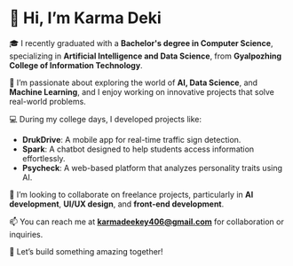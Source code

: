 # 👋 Hi, I’m Karma Deki  

🎓 I recently graduated with a **Bachelor's degree in Computer Science**, specializing in **Artificial Intelligence and Data Science**, from **Gyalpozhing College of Information Technology**.  

🌱 I’m passionate about exploring the world of **AI, Data Science**, and **Machine Learning**, and I enjoy working on innovative projects that solve real-world problems.  

💻 During my college days, I developed projects like:
- **DrukDrive**: A mobile app for real-time traffic sign detection.  
- **Spark**: A chatbot designed to help students access information effortlessly.  
- **Psycheck**: A web-based platform that analyzes personality traits using AI.  

💞️ I’m looking to collaborate on freelance projects, particularly in **AI development**, **UI/UX design**, and **front-end development**.  

📫 You can reach me at **karmadeekey406@gmail.com** for collaboration or inquiries.  

🚀 Let’s build something amazing together!

